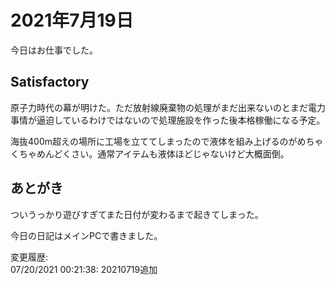 # 2021年7月19日

今日はお仕事でした。

## Satisfactory

原子力時代の幕が明けた。ただ放射線廃棄物の処理がまだ出来ないのとまだ電力事情が逼迫しているわけではないので処理施設を作った後本格稼働になる予定。

海抜400m超えの場所に工場を立ててしまったので液体を組み上げるのがめちゃくちゃめんどくさい。通常アイテムも液体ほどじゃないけど大概面倒。

## あとがき

ついうっかり遊びすぎてまた日付が変わるまで起きてしまった。

今日の日記はメインPCで書きました。

変更履歴:  
07/20/2021 00:21:38: 20210719追加  
